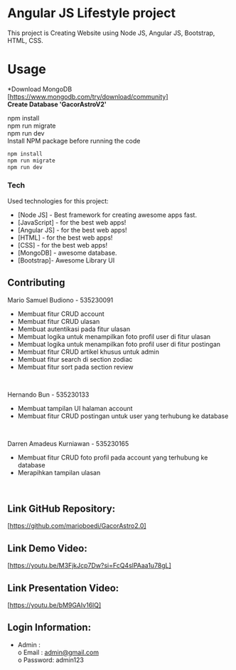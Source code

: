 
# Angular JS Lifestyle project
This project is Creating Website using Node JS, Angular JS, Bootstrap, HTML, CSS.

# Usage
*Download MongoDB [https://www.mongodb.com/try/download/community] <br />
**Create Database 'GacorAstroV2'**

npm install <br />
npm run migrate <br />
npm run dev <br />
Install NPM package before running the code <br />

```sh
npm install
npm run migrate
npm run dev
```

### Tech

Used technologies for this project:

* [Node JS] - Best framework for creating awesome apps fast.
* [JavaScript] - for the best web apps!
* [Angular JS] - for the best web apps!
* [HTML] - for the best web apps!
* [CSS] - for the best web apps!
* [MongoDB] - awesome database.
* [Bootstrap]- Awesome Library UI

## Contributing
Mario Samuel Budiono - 535230091 <br />
-	Membuat fitur CRUD account
-	Membuat fitur CRUD ulasan
-	Membuat autentikasi pada fitur ulasan
-	Membuat logika untuk menampilkan foto profil user di fitur ulasan
-	Membuat logika untuk menampilkan foto profil user di fitur postingan
-	Membuat fitur CRUD artikel khusus untuk admin
-	Membuat fitur search di section zodiac
-	Membuat fitur sort pada section review
<br />

Hernando Bun - 535230133 <br />
-	Membuat tampilan UI halaman account
-	Membuat fitur CRUD postingan untuk user yang terhubung ke database
<br />

Darren Amadeus Kurniawan - 535230165 <br />
-	Membuat fitur CRUD foto profil pada account yang terhubung ke database
-	Merapihkan tampilan ulasan
<br />

## Link GitHub Repository: <br />
[https://github.com/marioboedi/GacorAstro2.0]

## Link Demo Video: <br />
[https://youtu.be/M3FjkJcp7Dw?si=FcQ4slPAaa1u78gL]

## Link Presentation Video: <br />
[https://youtu.be/bM9GAIv16lQ]

## Login Information: <br />
-	Admin : <br/>
o	Email : admin@gmail.com <br />
o	Password: admin123 <br />


